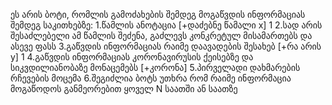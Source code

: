 ეს არის ბოტი, რომლის გამოძახების შემდეგ მოგაწვდის ინფორმაციას შემდეგ საკითხებზე:
1.წამლის ანოტაცია [+დაძებნე წამალი x] 1
2.სად არის შესაძლებელი ამ წამლის შეძენა, გაძლევს კონკრეტულ მისამართებს და ასევე ფასს
3.გაწვდის ინფორმაციას რაიმე დაავადების შესახებ [+რა არის y] 1
4.გაწვდის ინფორმაციას კორონავირუსის ქეისებზე და სიკვდილიანობაზე მონაცემებს [+კორონა]
5.პირველადი დახმარების რჩევების მოცემა
6.შეგიძლია ბოტს უთხრა რომ რაიმე ინფორმაცია მოგაწოდოს განმეორებით ყოველ N საათში ან საათზე
